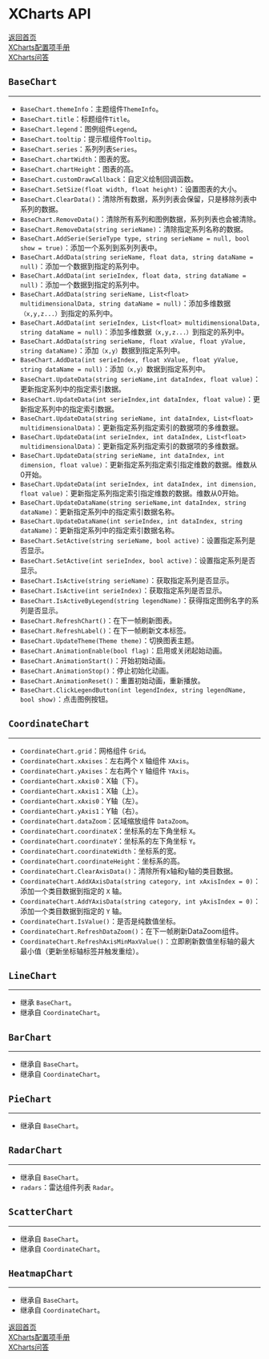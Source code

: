# XCharts API

[返回首页](https://github.com/monitor1394/unity-ugui-XCharts)  
[XCharts配置项手册](XCharts配置项手册.md)  
[XCharts问答](XCharts问答.md)

## `BaseChart`

---

* `BaseChart.themeInfo`：主题组件`ThemeInfo`。
* `BaseChart.title`：标题组件`Title`。
* `BaseChart.legend`：图例组件`Legend`。
* `BaseChart.tooltip`：提示框组件`Tooltip`。
* `BaseChart.series`：系列列表`Series`。
* `BaseChart.chartWidth`：图表的宽。
* `BaseChart.chartHeight`：图表的高。
* `BaseChart.customDrawCallback`：自定义绘制回调函数。
* `BaseChart.SetSize(float width, float height)`：设置图表的大小。
* `BaseChart.ClearData()`：清除所有数据，系列列表会保留，只是移除列表中系列的数据。
* `BaseChart.RemoveData()`：清除所有系列和图例数据，系列列表也会被清除。
* `BaseChart.RemoveData(string serieName)`：清除指定系列名称的数据。
* `BaseChart.AddSerie(SerieType type, string serieName = null, bool show = true)`：添加一个系列到系列列表中。
* `BaseChart.AddData(string serieName, float data, string dataName = null)`：添加一个数据到指定的系列中。
* `BaseChart.AddData(int serieIndex, float data, string dataName = null)`：添加一个数据到指定的系列中。
* `BaseChart.AddData(string serieName, List<float> multidimensionalData, string dataName = null)`：添加多维数据`（x,y,z...）`到指定的系列中。
* `BaseChart.AddData(int serieIndex, List<float> multidimensionalData, string dataName = null)`：添加多维数据`（x,y,z...）`到指定的系列中。
* `BaseChart.AddData(string serieName, float xValue, float yValue, string dataName)`：添加`（x,y）`数据到指定系列中。
* `BaseChart.AddData(int serieIndex, float xValue, float yValue, string dataName = null)`：添加`（x,y）`数据到指定系列中。
* `BaseChart.UpdateData(string serieName,int dataIndex, float value)`：更新指定系列中的指定索引数据。
* `BaseChart.UpdateData(int serieIndex,int dataIndex, float value)`：更新指定系列中的指定索引数据。
* `BaseChart.UpdateData(string serieName, int dataIndex, List<float> multidimensionalData)`：更新指定系列指定索引的数据项的多维数据。
* `BaseChart.UpdateData(int serieIndex, int dataIndex, List<float> multidimensionalData)`：更新指定系列指定索引的数据项的多维数据。
* `BaseChart.UpdateData(string serieName, int dataIndex, int dimension, float value)`：更新指定系列指定索引指定维数的数据。维数从0开始。
* `BaseChart.UpdateData(int serieIndex, int dataIndex, int dimension, float value)`：更新指定系列指定索引指定维数的数据。维数从0开始。
* `BaseChart.UpdateDataName(string serieName,int dataIndex, string dataName)`：更新指定系列中的指定索引数据名称。
* `BaseChart.UpdateDataName(int serieIndex, int dataIndex, string dataName)`：更新指定系列中的指定索引数据名称。
* `BaseChart.SetActive(string serieName, bool active)`：设置指定系列是否显示。
* `BaseChart.SetActive(int serieIndex, bool active)`：设置指定系列是否显示。
* `BaseChart.IsActive(string serieName)`：获取指定系列是否显示。
* `BaseChart.IsActive(int serieIndex)`：获取指定系列是否显示。
* `BaseChart.IsActiveByLegend(string legendName)`：获得指定图例名字的系列是否显示。
* `BaseChart.RefreshChart()`：在下一帧刷新图表。
* `BaseChart.RefreshLabel()`：在下一帧刷新文本标签。
* `BaseChart.UpdateTheme(Theme theme)`：切换图表主题。
* `BaseChart.AnimationEnable(bool flag)`：启用或关闭起始动画。
* `BaseChart.AnimationStart()`：开始初始动画。
* `BaseChart.AnimationStop()`：停止初始化动画。
* `BaseChart.AnimationReset()`：重置初始动画，重新播放。
* `BaseChart.ClickLegendButton(int legendIndex, string legendName, bool show)`：点击图例按钮。

## `CoordinateChart`

---

* `CoordinateChart.grid`：网格组件 `Grid`。
* `CoordinateChart.xAxises`：左右两个 `X` 轴组件 `XAxis`。
* `CoordinateChart.yAxises`：左右两个 `Y` 轴组件 `YAxis`。
* `CoordianteChart.xAxis0`：X轴（下）。
* `CoordianteChart.xAxis1`：X轴（上）。
* `CoordianteChart.xAxis0`：Y轴（左）。
* `CoordianteChart.yAxis1`：Y轴（右）。
* `CoordinateChart.dataZoom`：区域缩放组件 `DataZoom`。
* `CoordinateChart.coordinateX`：坐标系的左下角坐标 `X`。
* `CoordinateChart.coordinateY`：坐标系的左下角坐标 `Y`。
* `CoordinateChart.coordinateWidth`：坐标系的宽。
* `CoordinateChart.coordinateHeight`：坐标系的高。
* `CoordinateChart.ClearAxisData()`：清除所有x轴和y轴的类目数据。
* `CoordinateChart.AddXAxisData(string category, int xAxisIndex = 0)`：添加一个类目数据到指定的 `X` 轴。
* `CoordinateChart.AddYAxisData(string category, int yAxisIndex = 0)`：添加一个类目数据到指定的 `Y` 轴。
* `CoordinateChart.IsValue()`：是否是纯数值坐标。
* `CoordinateChart.RefreshDataZoom()`：在下一帧刷新DataZoom组件。
* `CoordinateChart.RefreshAxisMinMaxValue()`：立即刷新数值坐标轴的最大最小值（更新坐标轴标签并触发重绘）。

## `LineChart`

---

* 继承 `BaseChart`。
* 继承自 `CoordinateChart`。

## `BarChart`

---

* 继承自 `BaseChart`。
* 继承自 `CoordinateChart`。

## `PieChart`

---

* 继承自 `BaseChart`。

## `RadarChart`

---

* 继承自 `BaseChart`。
* `radars`：雷达组件列表 `Radar`。

## `ScatterChart`

---

* 继承自 `BaseChart`。
* 继承自 `CoordinateChart`。

## `HeatmapChart`

---

* 继承自 `BaseChart`。
* 继承自 `CoordinateChart`。

[返回首页](https://github.com/monitor1394/unity-ugui-XCharts)  
[XCharts配置项手册](XCharts配置项手册.md)  
[XCharts问答](XCharts问答.md)

